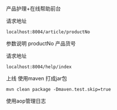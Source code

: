 产品护理+在线帮助前台

   请求地址 
   
    localhost:8004/article/productNo
    
   参数说明 productNo 产品货号
   
   请求地址
   
    localhost:8004/help/index
   
   
   
   上线 使用maven 打成jar包
   
    mvn clean package -Dmaven.test.skip=true
    
   使用aop管理日志
   
   